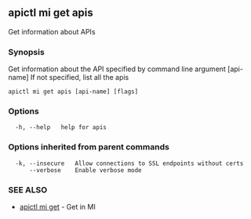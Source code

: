 ## apictl mi get apis

Get information about APIs

### Synopsis

Get information about the API specified by command line argument [api-name] If not specified, list all the apis


```
apictl mi get apis [api-name] [flags]
```

### Options

```
  -h, --help   help for apis
```

### Options inherited from parent commands

```
  -k, --insecure   Allow connections to SSL endpoints without certs
      --verbose    Enable verbose mode
```

### SEE ALSO

* [apictl mi get](apictl_mi_get.md)	 - Get in MI

